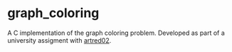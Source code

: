 # graph_coloring
A C implementation of the graph coloring problem. Developed as part of a university assigment with [artred02](https://github.com/artred02).
